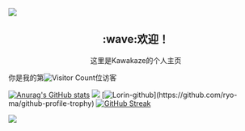 
 <img src="https://github.com/XokoukioX/XokoukioX/raw/main/BG.png" /><br>

<p align="center">
  <h2 align="center">:wave:欢迎！</h2>
  <p align="center">
    这里是Kawakaze的个人主页
    <br/>
  </p>
</p>


你是我的第![Visitor Count](https://profile-counter.glitch.me/xokoukiox/count.svg)位访客

[![Anurag's GitHub stats](https://github-readme-stats.vercel.app/apiusername=xokoukiox&count_private=true&show_icons=true&theme=midnight-purple&hide=prs)](https://github.com/anuraghazra/github-readme-stats)
![](https://stats.justsong.cn/api/bilibili/?id=395970354&theme=dark)
[![Lorin-github](https://github-profile-trophy.vercel.app/?username=xokoukiox&column=-1&theme=dark_lover&no-frame=true&rank=-C,-?)](https://github.com/ryo-ma/github-profile-trophy)
[![GitHub Streak](https://streak-stats.demolab.com?user=xokoukiox&theme=dark&hide_border=true)](https://git.io/streak-stats)

![]([https://activity-graph.herokuapp.com](https://github-readme-activity-graph.vercel.app)/graph?username=xokoukiox&theme=github)



